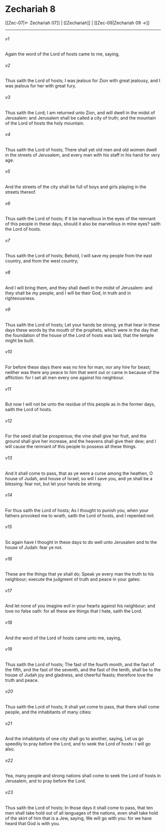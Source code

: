 # Zechariah 8

[[Zec-07|← Zechariah 07]] | [[Zechariah]] | [[Zec-09|Zechariah 09 →]]
***

###### v1
Again the word of the Lord of hosts came to me, saying,
###### v2
Thus saith the Lord of hosts; I was jealous for Zion with great jealousy, and I was jealous for her with great fury.
###### v3
Thus saith the Lord; I am returned unto Zion, and will dwell in the midst of Jerusalem: and Jerusalem shall be called a city of truth; and the mountain of the Lord of hosts the holy mountain.
###### v4
Thus saith the Lord of hosts; There shall yet old men and old women dwell in the streets of Jerusalem, and every man with his staff in his hand for very age.
###### v5
And the streets of the city shall be full of boys and girls playing in the streets thereof.
###### v6
Thus saith the Lord of hosts; If it be marvellous in the eyes of the remnant of this people in these days, should it also be marvellous in mine eyes? saith the Lord of hosts.
###### v7
Thus saith the Lord of hosts; Behold, I will save my people from the east country, and from the west country;
###### v8
And I will bring them, and they shall dwell in the midst of Jerusalem: and they shall be my people, and I will be their God, in truth and in righteousness.
###### v9
Thus saith the Lord of hosts; Let your hands be strong, ye that hear in these days these words by the mouth of the prophets, which were in the day that the foundation of the house of the Lord of hosts was laid, that the temple might be built.
###### v10
For before these days there was no hire for man, nor any hire for beast; neither was there any peace to him that went out or came in because of the affliction: for I set all men every one against his neighbour.
###### v11
But now I will not be unto the residue of this people as in the former days, saith the Lord of hosts.
###### v12
For the seed shall be prosperous; the vine shall give her fruit, and the ground shall give her increase, and the heavens shall give their dew; and I will cause the remnant of this people to possess all these things.
###### v13
And it shall come to pass, that as ye were a curse among the heathen, O house of Judah, and house of Israel; so will I save you, and ye shall be a blessing: fear not, but let your hands be strong.
###### v14
For thus saith the Lord of hosts; As I thought to punish you, when your fathers provoked me to wrath, saith the Lord of hosts, and I repented not:
###### v15
So again have I thought in these days to do well unto Jerusalem and to the house of Judah: fear ye not.
###### v16
These are the things that ye shall do; Speak ye every man the truth to his neighbour; execute the judgment of truth and peace in your gates:
###### v17
And let none of you imagine evil in your hearts against his neighbour; and love no false oath: for all these are things that I hate, saith the Lord.
###### v18
And the word of the Lord of hosts came unto me, saying,
###### v19
Thus saith the Lord of hosts; The fast of the fourth month, and the fast of the fifth, and the fast of the seventh, and the fast of the tenth, shall be to the house of Judah joy and gladness, and cheerful feasts; therefore love the truth and peace.
###### v20
Thus saith the Lord of hosts; It shall yet come to pass, that there shall come people, and the inhabitants of many cities:
###### v21
And the inhabitants of one city shall go to another, saying, Let us go speedily to pray before the Lord, and to seek the Lord of hosts: I will go also.
###### v22
Yea, many people and strong nations shall come to seek the Lord of hosts in Jerusalem, and to pray before the Lord.
###### v23
Thus saith the Lord of hosts; In those days it shall come to pass, that ten men shall take hold out of all languages of the nations, even shall take hold of the skirt of him that is a Jew, saying, We will go with you: for we have heard that God is with you. 

